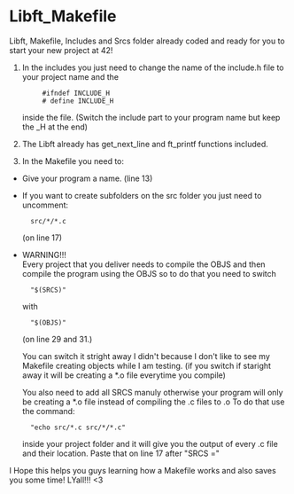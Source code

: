 # Libft_Makefile
Libft, Makefile, Includes and Srcs folder already coded and ready for you to start your new project at 42!

1. In the includes you just need to change the name of the include.h file to your project name and the

 			#ifndef INCLUDE_H
			# define INCLUDE_H

	inside the file.
	(Switch the include part to your program name but keep the _H at the end)
3. The Libft already has get_next_line and ft_printf functions included.
4. In the Makefile you need to:   
- Give your program a name. (line 13)
- If you want to create subfolders on the src folder you just need to uncomment:

		src/*/*.c
	(on line 17)
- WARNING!!!  
        Every project that you deliver needs to compile the OBJS and then compile the program using the OBJS so to do that
        you need to switch

		"$(SRCS)"

	with

		"$(OBJS)"

	(on line 29 and 31.)


	You can switch it stright away I didn't because I
	don't like to see my Makefile creating objects while I am testing. 
	(if you switch if staright away it will be creating a *.o file everytime you compile)


	You also need to add all SRCS manuly otherwise your program will only be creating a *.o file instead of compiling the .c files to .o
	To do that use the command:

		"echo src/*.c src/*/*.c"

	inside your project folder and it will give you the output of every .c file and
	their location. 
	Paste that on line 17 after "SRCS ="


I Hope this helps you guys learning how a Makefile works and also saves you some time!
LYall!!! <3
